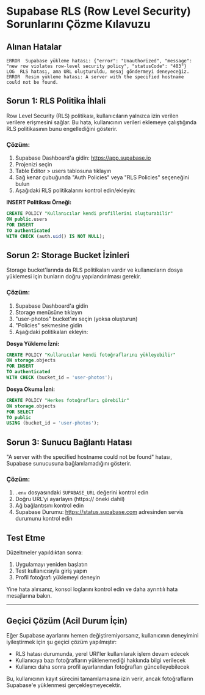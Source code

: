 # Supabase RLS (Row Level Security) Sorunlarını Çözme Kılavuzu

## Alınan Hatalar

```
ERROR  Supabase yükleme hatası: {"error": "Unauthorized", "message": "new row violates row-level security policy", "statusCode": "403"}
LOG  RLS hatası, ama URL oluşturuldu, mesaj göndermeyi deneyeceğiz.
ERROR  Resim yükleme hatası: A server with the specified hostname could not be found.
```

## Sorun 1: RLS Politika İhlali

Row Level Security (RLS) politikası, kullanıcıların yalnızca izin verilen verilere erişmesini sağlar. Bu hata, kullanıcının verileri eklemeye çalıştığında RLS politikasının bunu engellediğini gösterir.

### Çözüm:

1. Supabase Dashboard'a gidin: https://app.supabase.io
2. Projenizi seçin 
3. Table Editor > users tablosuna tıklayın
4. Sağ kenar çubuğunda "Auth Policies" veya "RLS Policies" seçeneğini bulun
5. Aşağıdaki RLS politikalarını kontrol edin/ekleyin:

**INSERT Politikası Örneği:**

```sql
CREATE POLICY "Kullanıcılar kendi profillerini oluşturabilir" 
ON public.users 
FOR INSERT 
TO authenticated 
WITH CHECK (auth.uid() IS NOT NULL);
```

## Sorun 2: Storage Bucket İzinleri

Storage bucket'larında da RLS politikaları vardır ve kullanıcıların dosya yüklemesi için bunların doğru yapılandırılması gerekir.

### Çözüm:

1. Supabase Dashboard'a gidin
2. Storage menüsüne tıklayın
3. "user-photos" bucket'ını seçin (yoksa oluşturun)
4. "Policies" sekmesine gidin
5. Aşağıdaki politikaları ekleyin:

**Dosya Yükleme İzni:**
```sql
CREATE POLICY "Kullanıcılar kendi fotoğraflarını yükleyebilir"
ON storage.objects
FOR INSERT
TO authenticated
WITH CHECK (bucket_id = 'user-photos');
```

**Dosya Okuma İzni:**
```sql
CREATE POLICY "Herkes fotoğrafları görebilir"
ON storage.objects
FOR SELECT
TO public
USING (bucket_id = 'user-photos');
```

## Sorun 3: Sunucu Bağlantı Hatası

"A server with the specified hostname could not be found" hatası, Supabase sunucusuna bağlanılamadığını gösterir.

### Çözüm:

1. `.env` dosyasındaki `SUPABASE_URL` değerini kontrol edin
2. Doğru URL'yi ayarlayın (https:// öneki dahil)
3. Ağ bağlantısını kontrol edin
4. Supabase Durumu: https://status.supabase.com adresinden servis durumunu kontrol edin

## Test Etme

Düzeltmeler yapıldıktan sonra:

1. Uygulamayı yeniden başlatın
2. Test kullanıcısıyla giriş yapın
3. Profil fotoğrafı yüklemeyi deneyin

Yine hata alırsanız, konsol loglarını kontrol edin ve daha ayrıntılı hata mesajlarına bakın.

---

## Geçici Çözüm (Acil Durum İçin)

Eğer Supabase ayarlarını hemen değiştiremiyorsanız, kullanıcının deneyimini iyileştirmek için şu geçici çözüm yapılmıştır:

- RLS hatası durumunda, yerel URI'ler kullanılarak işlem devam edecek
- Kullanıcıya bazı fotoğrafların yüklenemediği hakkında bilgi verilecek
- Kullanıcı daha sonra profil ayarlarından fotoğrafları güncelleyebilecek

Bu, kullanıcının kayıt sürecini tamamlamasına izin verir, ancak fotoğrafların Supabase'e yüklenmesi gerçekleşmeyecektir. 
